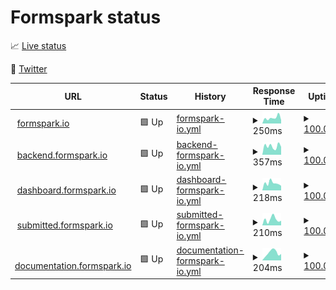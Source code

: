 # Formspark status

📈 [Live status](https://status.formspark.io)

📣 [Twitter](https://twitter.com/formsparkapp)

<!--start: status pages-->
<!-- This summary is generated by Upptime (https://github.com/upptime/upptime) -->
<!-- Do not edit this manually, your changes will be overwritten -->
<!-- prettier-ignore -->
| URL | Status | History | Response Time | Uptime |
| --- | ------ | ------- | ------------- | ------ |
| <img alt="" src="https://icons.duckduckgo.com/ip3/formspark.io.ico" height="13"> [formspark.io](https://formspark.io) | 🟩 Up | [formspark-io.yml](https://github.com/formspark/status/commits/HEAD/history/formspark-io.yml) | <details><summary><img alt="Response time graph" src="./graphs/formspark-io/response-time-week.png" height="20"> 250ms</summary><br><a href="https://status.formspark.io/history/formspark-io"><img alt="Response time 223" src="https://img.shields.io/endpoint?url=https%3A%2F%2Fraw.githubusercontent.com%2Fformspark%2Fstatus%2FHEAD%2Fapi%2Fformspark-io%2Fresponse-time.json"></a><br><a href="https://status.formspark.io/history/formspark-io"><img alt="24-hour response time 224" src="https://img.shields.io/endpoint?url=https%3A%2F%2Fraw.githubusercontent.com%2Fformspark%2Fstatus%2FHEAD%2Fapi%2Fformspark-io%2Fresponse-time-day.json"></a><br><a href="https://status.formspark.io/history/formspark-io"><img alt="7-day response time 250" src="https://img.shields.io/endpoint?url=https%3A%2F%2Fraw.githubusercontent.com%2Fformspark%2Fstatus%2FHEAD%2Fapi%2Fformspark-io%2Fresponse-time-week.json"></a><br><a href="https://status.formspark.io/history/formspark-io"><img alt="30-day response time 216" src="https://img.shields.io/endpoint?url=https%3A%2F%2Fraw.githubusercontent.com%2Fformspark%2Fstatus%2FHEAD%2Fapi%2Fformspark-io%2Fresponse-time-month.json"></a><br><a href="https://status.formspark.io/history/formspark-io"><img alt="1-year response time 236" src="https://img.shields.io/endpoint?url=https%3A%2F%2Fraw.githubusercontent.com%2Fformspark%2Fstatus%2FHEAD%2Fapi%2Fformspark-io%2Fresponse-time-year.json"></a></details> | <details><summary><a href="https://status.formspark.io/history/formspark-io">100.00%</a></summary><a href="https://status.formspark.io/history/formspark-io"><img alt="All-time uptime 100.00%" src="https://img.shields.io/endpoint?url=https%3A%2F%2Fraw.githubusercontent.com%2Fformspark%2Fstatus%2FHEAD%2Fapi%2Fformspark-io%2Fuptime.json"></a><br><a href="https://status.formspark.io/history/formspark-io"><img alt="24-hour uptime 100.00%" src="https://img.shields.io/endpoint?url=https%3A%2F%2Fraw.githubusercontent.com%2Fformspark%2Fstatus%2FHEAD%2Fapi%2Fformspark-io%2Fuptime-day.json"></a><br><a href="https://status.formspark.io/history/formspark-io"><img alt="7-day uptime 100.00%" src="https://img.shields.io/endpoint?url=https%3A%2F%2Fraw.githubusercontent.com%2Fformspark%2Fstatus%2FHEAD%2Fapi%2Fformspark-io%2Fuptime-week.json"></a><br><a href="https://status.formspark.io/history/formspark-io"><img alt="30-day uptime 100.00%" src="https://img.shields.io/endpoint?url=https%3A%2F%2Fraw.githubusercontent.com%2Fformspark%2Fstatus%2FHEAD%2Fapi%2Fformspark-io%2Fuptime-month.json"></a><br><a href="https://status.formspark.io/history/formspark-io"><img alt="1-year uptime 100.00%" src="https://img.shields.io/endpoint?url=https%3A%2F%2Fraw.githubusercontent.com%2Fformspark%2Fstatus%2FHEAD%2Fapi%2Fformspark-io%2Fuptime-year.json"></a></details>
| <img alt="" src="https://icons.duckduckgo.com/ip3/backend.formspark.io.ico" height="13"> [backend.formspark.io](https://backend.formspark.io) | 🟩 Up | [backend-formspark-io.yml](https://github.com/formspark/status/commits/HEAD/history/backend-formspark-io.yml) | <details><summary><img alt="Response time graph" src="./graphs/backend-formspark-io/response-time-week.png" height="20"> 357ms</summary><br><a href="https://status.formspark.io/history/backend-formspark-io"><img alt="Response time 473" src="https://img.shields.io/endpoint?url=https%3A%2F%2Fraw.githubusercontent.com%2Fformspark%2Fstatus%2FHEAD%2Fapi%2Fbackend-formspark-io%2Fresponse-time.json"></a><br><a href="https://status.formspark.io/history/backend-formspark-io"><img alt="24-hour response time 208" src="https://img.shields.io/endpoint?url=https%3A%2F%2Fraw.githubusercontent.com%2Fformspark%2Fstatus%2FHEAD%2Fapi%2Fbackend-formspark-io%2Fresponse-time-day.json"></a><br><a href="https://status.formspark.io/history/backend-formspark-io"><img alt="7-day response time 357" src="https://img.shields.io/endpoint?url=https%3A%2F%2Fraw.githubusercontent.com%2Fformspark%2Fstatus%2FHEAD%2Fapi%2Fbackend-formspark-io%2Fresponse-time-week.json"></a><br><a href="https://status.formspark.io/history/backend-formspark-io"><img alt="30-day response time 419" src="https://img.shields.io/endpoint?url=https%3A%2F%2Fraw.githubusercontent.com%2Fformspark%2Fstatus%2FHEAD%2Fapi%2Fbackend-formspark-io%2Fresponse-time-month.json"></a><br><a href="https://status.formspark.io/history/backend-formspark-io"><img alt="1-year response time 483" src="https://img.shields.io/endpoint?url=https%3A%2F%2Fraw.githubusercontent.com%2Fformspark%2Fstatus%2FHEAD%2Fapi%2Fbackend-formspark-io%2Fresponse-time-year.json"></a></details> | <details><summary><a href="https://status.formspark.io/history/backend-formspark-io">100.00%</a></summary><a href="https://status.formspark.io/history/backend-formspark-io"><img alt="All-time uptime 100.00%" src="https://img.shields.io/endpoint?url=https%3A%2F%2Fraw.githubusercontent.com%2Fformspark%2Fstatus%2FHEAD%2Fapi%2Fbackend-formspark-io%2Fuptime.json"></a><br><a href="https://status.formspark.io/history/backend-formspark-io"><img alt="24-hour uptime 100.00%" src="https://img.shields.io/endpoint?url=https%3A%2F%2Fraw.githubusercontent.com%2Fformspark%2Fstatus%2FHEAD%2Fapi%2Fbackend-formspark-io%2Fuptime-day.json"></a><br><a href="https://status.formspark.io/history/backend-formspark-io"><img alt="7-day uptime 100.00%" src="https://img.shields.io/endpoint?url=https%3A%2F%2Fraw.githubusercontent.com%2Fformspark%2Fstatus%2FHEAD%2Fapi%2Fbackend-formspark-io%2Fuptime-week.json"></a><br><a href="https://status.formspark.io/history/backend-formspark-io"><img alt="30-day uptime 100.00%" src="https://img.shields.io/endpoint?url=https%3A%2F%2Fraw.githubusercontent.com%2Fformspark%2Fstatus%2FHEAD%2Fapi%2Fbackend-formspark-io%2Fuptime-month.json"></a><br><a href="https://status.formspark.io/history/backend-formspark-io"><img alt="1-year uptime 100.00%" src="https://img.shields.io/endpoint?url=https%3A%2F%2Fraw.githubusercontent.com%2Fformspark%2Fstatus%2FHEAD%2Fapi%2Fbackend-formspark-io%2Fuptime-year.json"></a></details>
| <img alt="" src="https://icons.duckduckgo.com/ip3/dashboard.formspark.io.ico" height="13"> [dashboard.formspark.io](https://dashboard.formspark.io) | 🟩 Up | [dashboard-formspark-io.yml](https://github.com/formspark/status/commits/HEAD/history/dashboard-formspark-io.yml) | <details><summary><img alt="Response time graph" src="./graphs/dashboard-formspark-io/response-time-week.png" height="20"> 218ms</summary><br><a href="https://status.formspark.io/history/dashboard-formspark-io"><img alt="Response time 218" src="https://img.shields.io/endpoint?url=https%3A%2F%2Fraw.githubusercontent.com%2Fformspark%2Fstatus%2FHEAD%2Fapi%2Fdashboard-formspark-io%2Fresponse-time.json"></a><br><a href="https://status.formspark.io/history/dashboard-formspark-io"><img alt="24-hour response time 228" src="https://img.shields.io/endpoint?url=https%3A%2F%2Fraw.githubusercontent.com%2Fformspark%2Fstatus%2FHEAD%2Fapi%2Fdashboard-formspark-io%2Fresponse-time-day.json"></a><br><a href="https://status.formspark.io/history/dashboard-formspark-io"><img alt="7-day response time 218" src="https://img.shields.io/endpoint?url=https%3A%2F%2Fraw.githubusercontent.com%2Fformspark%2Fstatus%2FHEAD%2Fapi%2Fdashboard-formspark-io%2Fresponse-time-week.json"></a><br><a href="https://status.formspark.io/history/dashboard-formspark-io"><img alt="30-day response time 379" src="https://img.shields.io/endpoint?url=https%3A%2F%2Fraw.githubusercontent.com%2Fformspark%2Fstatus%2FHEAD%2Fapi%2Fdashboard-formspark-io%2Fresponse-time-month.json"></a><br><a href="https://status.formspark.io/history/dashboard-formspark-io"><img alt="1-year response time 222" src="https://img.shields.io/endpoint?url=https%3A%2F%2Fraw.githubusercontent.com%2Fformspark%2Fstatus%2FHEAD%2Fapi%2Fdashboard-formspark-io%2Fresponse-time-year.json"></a></details> | <details><summary><a href="https://status.formspark.io/history/dashboard-formspark-io">100.00%</a></summary><a href="https://status.formspark.io/history/dashboard-formspark-io"><img alt="All-time uptime 100.00%" src="https://img.shields.io/endpoint?url=https%3A%2F%2Fraw.githubusercontent.com%2Fformspark%2Fstatus%2FHEAD%2Fapi%2Fdashboard-formspark-io%2Fuptime.json"></a><br><a href="https://status.formspark.io/history/dashboard-formspark-io"><img alt="24-hour uptime 100.00%" src="https://img.shields.io/endpoint?url=https%3A%2F%2Fraw.githubusercontent.com%2Fformspark%2Fstatus%2FHEAD%2Fapi%2Fdashboard-formspark-io%2Fuptime-day.json"></a><br><a href="https://status.formspark.io/history/dashboard-formspark-io"><img alt="7-day uptime 100.00%" src="https://img.shields.io/endpoint?url=https%3A%2F%2Fraw.githubusercontent.com%2Fformspark%2Fstatus%2FHEAD%2Fapi%2Fdashboard-formspark-io%2Fuptime-week.json"></a><br><a href="https://status.formspark.io/history/dashboard-formspark-io"><img alt="30-day uptime 100.00%" src="https://img.shields.io/endpoint?url=https%3A%2F%2Fraw.githubusercontent.com%2Fformspark%2Fstatus%2FHEAD%2Fapi%2Fdashboard-formspark-io%2Fuptime-month.json"></a><br><a href="https://status.formspark.io/history/dashboard-formspark-io"><img alt="1-year uptime 100.00%" src="https://img.shields.io/endpoint?url=https%3A%2F%2Fraw.githubusercontent.com%2Fformspark%2Fstatus%2FHEAD%2Fapi%2Fdashboard-formspark-io%2Fuptime-year.json"></a></details>
| <img alt="" src="https://icons.duckduckgo.com/ip3/submitted.formspark.io.ico" height="13"> [submitted.formspark.io](https://submitted.formspark.io) | 🟩 Up | [submitted-formspark-io.yml](https://github.com/formspark/status/commits/HEAD/history/submitted-formspark-io.yml) | <details><summary><img alt="Response time graph" src="./graphs/submitted-formspark-io/response-time-week.png" height="20"> 210ms</summary><br><a href="https://status.formspark.io/history/submitted-formspark-io"><img alt="Response time 217" src="https://img.shields.io/endpoint?url=https%3A%2F%2Fraw.githubusercontent.com%2Fformspark%2Fstatus%2FHEAD%2Fapi%2Fsubmitted-formspark-io%2Fresponse-time.json"></a><br><a href="https://status.formspark.io/history/submitted-formspark-io"><img alt="24-hour response time 261" src="https://img.shields.io/endpoint?url=https%3A%2F%2Fraw.githubusercontent.com%2Fformspark%2Fstatus%2FHEAD%2Fapi%2Fsubmitted-formspark-io%2Fresponse-time-day.json"></a><br><a href="https://status.formspark.io/history/submitted-formspark-io"><img alt="7-day response time 210" src="https://img.shields.io/endpoint?url=https%3A%2F%2Fraw.githubusercontent.com%2Fformspark%2Fstatus%2FHEAD%2Fapi%2Fsubmitted-formspark-io%2Fresponse-time-week.json"></a><br><a href="https://status.formspark.io/history/submitted-formspark-io"><img alt="30-day response time 260" src="https://img.shields.io/endpoint?url=https%3A%2F%2Fraw.githubusercontent.com%2Fformspark%2Fstatus%2FHEAD%2Fapi%2Fsubmitted-formspark-io%2Fresponse-time-month.json"></a><br><a href="https://status.formspark.io/history/submitted-formspark-io"><img alt="1-year response time 221" src="https://img.shields.io/endpoint?url=https%3A%2F%2Fraw.githubusercontent.com%2Fformspark%2Fstatus%2FHEAD%2Fapi%2Fsubmitted-formspark-io%2Fresponse-time-year.json"></a></details> | <details><summary><a href="https://status.formspark.io/history/submitted-formspark-io">100.00%</a></summary><a href="https://status.formspark.io/history/submitted-formspark-io"><img alt="All-time uptime 100.00%" src="https://img.shields.io/endpoint?url=https%3A%2F%2Fraw.githubusercontent.com%2Fformspark%2Fstatus%2FHEAD%2Fapi%2Fsubmitted-formspark-io%2Fuptime.json"></a><br><a href="https://status.formspark.io/history/submitted-formspark-io"><img alt="24-hour uptime 100.00%" src="https://img.shields.io/endpoint?url=https%3A%2F%2Fraw.githubusercontent.com%2Fformspark%2Fstatus%2FHEAD%2Fapi%2Fsubmitted-formspark-io%2Fuptime-day.json"></a><br><a href="https://status.formspark.io/history/submitted-formspark-io"><img alt="7-day uptime 100.00%" src="https://img.shields.io/endpoint?url=https%3A%2F%2Fraw.githubusercontent.com%2Fformspark%2Fstatus%2FHEAD%2Fapi%2Fsubmitted-formspark-io%2Fuptime-week.json"></a><br><a href="https://status.formspark.io/history/submitted-formspark-io"><img alt="30-day uptime 100.00%" src="https://img.shields.io/endpoint?url=https%3A%2F%2Fraw.githubusercontent.com%2Fformspark%2Fstatus%2FHEAD%2Fapi%2Fsubmitted-formspark-io%2Fuptime-month.json"></a><br><a href="https://status.formspark.io/history/submitted-formspark-io"><img alt="1-year uptime 100.00%" src="https://img.shields.io/endpoint?url=https%3A%2F%2Fraw.githubusercontent.com%2Fformspark%2Fstatus%2FHEAD%2Fapi%2Fsubmitted-formspark-io%2Fuptime-year.json"></a></details>
| <img alt="" src="https://icons.duckduckgo.com/ip3/documentation.formspark.io.ico" height="13"> [documentation.formspark.io](https://documentation.formspark.io) | 🟩 Up | [documentation-formspark-io.yml](https://github.com/formspark/status/commits/HEAD/history/documentation-formspark-io.yml) | <details><summary><img alt="Response time graph" src="./graphs/documentation-formspark-io/response-time-week.png" height="20"> 204ms</summary><br><a href="https://status.formspark.io/history/documentation-formspark-io"><img alt="Response time 196" src="https://img.shields.io/endpoint?url=https%3A%2F%2Fraw.githubusercontent.com%2Fformspark%2Fstatus%2FHEAD%2Fapi%2Fdocumentation-formspark-io%2Fresponse-time.json"></a><br><a href="https://status.formspark.io/history/documentation-formspark-io"><img alt="24-hour response time 265" src="https://img.shields.io/endpoint?url=https%3A%2F%2Fraw.githubusercontent.com%2Fformspark%2Fstatus%2FHEAD%2Fapi%2Fdocumentation-formspark-io%2Fresponse-time-day.json"></a><br><a href="https://status.formspark.io/history/documentation-formspark-io"><img alt="7-day response time 204" src="https://img.shields.io/endpoint?url=https%3A%2F%2Fraw.githubusercontent.com%2Fformspark%2Fstatus%2FHEAD%2Fapi%2Fdocumentation-formspark-io%2Fresponse-time-week.json"></a><br><a href="https://status.formspark.io/history/documentation-formspark-io"><img alt="30-day response time 201" src="https://img.shields.io/endpoint?url=https%3A%2F%2Fraw.githubusercontent.com%2Fformspark%2Fstatus%2FHEAD%2Fapi%2Fdocumentation-formspark-io%2Fresponse-time-month.json"></a><br><a href="https://status.formspark.io/history/documentation-formspark-io"><img alt="1-year response time 199" src="https://img.shields.io/endpoint?url=https%3A%2F%2Fraw.githubusercontent.com%2Fformspark%2Fstatus%2FHEAD%2Fapi%2Fdocumentation-formspark-io%2Fresponse-time-year.json"></a></details> | <details><summary><a href="https://status.formspark.io/history/documentation-formspark-io">100.00%</a></summary><a href="https://status.formspark.io/history/documentation-formspark-io"><img alt="All-time uptime 100.00%" src="https://img.shields.io/endpoint?url=https%3A%2F%2Fraw.githubusercontent.com%2Fformspark%2Fstatus%2FHEAD%2Fapi%2Fdocumentation-formspark-io%2Fuptime.json"></a><br><a href="https://status.formspark.io/history/documentation-formspark-io"><img alt="24-hour uptime 100.00%" src="https://img.shields.io/endpoint?url=https%3A%2F%2Fraw.githubusercontent.com%2Fformspark%2Fstatus%2FHEAD%2Fapi%2Fdocumentation-formspark-io%2Fuptime-day.json"></a><br><a href="https://status.formspark.io/history/documentation-formspark-io"><img alt="7-day uptime 100.00%" src="https://img.shields.io/endpoint?url=https%3A%2F%2Fraw.githubusercontent.com%2Fformspark%2Fstatus%2FHEAD%2Fapi%2Fdocumentation-formspark-io%2Fuptime-week.json"></a><br><a href="https://status.formspark.io/history/documentation-formspark-io"><img alt="30-day uptime 100.00%" src="https://img.shields.io/endpoint?url=https%3A%2F%2Fraw.githubusercontent.com%2Fformspark%2Fstatus%2FHEAD%2Fapi%2Fdocumentation-formspark-io%2Fuptime-month.json"></a><br><a href="https://status.formspark.io/history/documentation-formspark-io"><img alt="1-year uptime 100.00%" src="https://img.shields.io/endpoint?url=https%3A%2F%2Fraw.githubusercontent.com%2Fformspark%2Fstatus%2FHEAD%2Fapi%2Fdocumentation-formspark-io%2Fuptime-year.json"></a></details>

<!--end: status pages-->
